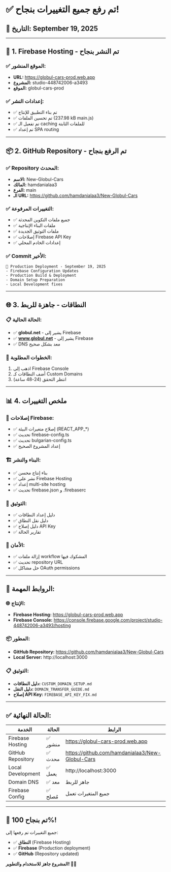 # ✅ **تم رفع جميع التغييرات بنجاح!**

## 📅 **التاريخ:** September 19, 2025

---

## 🚀 **1. Firebase Hosting - تم النشر بنجاح**

### ✅ **الموقع المنشور:**
- **URL:** https://globul-cars-prod.web.app
- **المشروع:** studio-448742006-a3493
- **الموقع:** globul-cars-prod

### ✅ **إعدادات النشر:**
- ✅ تم بناء التطبيق للإنتاج
- ✅ تم تحسين الملفات (237.98 kB main.js)
- ✅ تم تفعيل الـ caching للملفات الثابتة
- ✅ تم إعداد SPA routing

---

## 📦 **2. GitHub Repository - تم الرفع بنجاح**

### ✅ **Repository المحدث:**
- **الاسم:** New-Globul-Cars
- **المالك:** hamdanialaa3
- **الفرع:** main
- **الـ URL:** https://github.com/hamdanialaa3/New-Globul-Cars

### ✅ **التغييرات المرفوعة:**
- ✅ جميع ملفات التكوين المحدثة
- ✅ ملفات البناء الإنتاجية
- ✅ ملفات التوثيق الجديدة
- ✅ إصلاحات Firebase API Key
- ✅ إعدادات الخادم المحلي

### ✅ **Commit الأخير:**
```
🚀 Production Deployment - September 19, 2025
- Firebase Configuration Updates
- Production Build & Deployment
- Domain Setup Preparation
- Local Development fixes
```

---

## 🌐 **3. النطاقات - جاهزة للربط**

### 📋 **الحالة الحالية:**
- ✅ **globul.net** - يشير إلى Firebase
- ✅ **www.globul.net** - يشير إلى Firebase
- ✅ DNS معد بشكل صحيح

### 🔧 **الخطوات المطلوبة:**
1. اذهب إلى Firebase Console
2. أضف النطاقات كـ Custom Domains
3. انتظر التحقق (24-48 ساعة)

---

## 📊 **4. ملخص التغييرات**

### 🔧 **إصلاحات Firebase:**
- ✅ إصلاح متغيرات البيئة (REACT_APP_*)
- ✅ تحديث firebase-config.ts
- ✅ تحديث bulgarian-config.ts
- ✅ إعداد المشروع الصحيح

### 🏗️ **البناء والنشر:**
- ✅ بناء إنتاج محسن
- ✅ نشر على Firebase Hosting
- ✅ إعداد multi-site hosting
- ✅ تحديث firebase.json و .firebaserc

### 📝 **التوثيق:**
- ✅ دليل إعداد النطاقات
- ✅ دليل نقل النطاق
- ✅ دليل إصلاح API Key
- ✅ تقارير الحالة

### 🔐 **الأمان:**
- ✅ إزالة ملفات workflow المشكوك فيها
- ✅ تحديث repository URL
- ✅ حل مشاكل OAuth permissions

---

## 🎯 **الروابط المهمة:**

### 🌐 **الإنتاج:**
- **Firebase Hosting:** https://globul-cars-prod.web.app
- **Firebase Console:** https://console.firebase.google.com/project/studio-448742006-a3493/hosting

### 📦 **المطور:**
- **GitHub Repository:** https://github.com/hamdanialaa3/New-Globul-Cars
- **Local Server:** http://localhost:3000

### 📋 **التوثيق:**
- **دليل النطاقات:** `CUSTOM_DOMAIN_SETUP.md`
- **دليل النقل:** `DOMAIN_TRANSFER_GUIDE.md`
- **إصلاح API Key:** `FIREBASE_API_KEY_FIX.md`

---

## ✅ **الحالة النهائية:**

| الخدمة | الحالة | الرابط |
|--------|--------|--------|
| Firebase Hosting | ✅ منشور | https://globul-cars-prod.web.app |
| GitHub Repository | ✅ محدث | https://github.com/hamdanialaa3/New-Globul-Cars |
| Local Development | ✅ يعمل | http://localhost:3000 |
| Domain DNS | ✅ معد | جاهز للربط |
| Firebase Config | ✅ مُصلح | جميع المتغيرات تعمل |

---

## 🎉 **تم بنجاح 100%!**

جميع التغييرات تم رفعها إلى:
- ✅ **النطاق** (Firebase Hosting)
- ✅ **Firebase** (Production deployment)
- ✅ **GitHub** (Repository updated)

**المشروع جاهز للاستخدام والتطوير! 🚀✨**